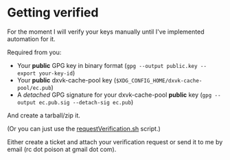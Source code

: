 # Getting verified

For the moment I will verify your keys manually until I've implemented automation for it.

Required from you:
- Your **public** GPG key in binary format (`gpg --output public.key --export your-key-id`)
- Your **public** dxvk-cache-pool  key (`$XDG_CONFIG_HOME/dxvk-cache-pool/ec.pub`)
- A *detached* GPG signature for your dxvk-cache-pool **public** key (`gpg --output ec.pub.sig --detach-sig ec.pub`)

And create a tarball/zip it.

(Or you can just use the [requestVerification.sh](requestVerification.sh) script.)

Either create a ticket and attach your verification request or send it to me by email (rc dot poison at gmail dot com).



